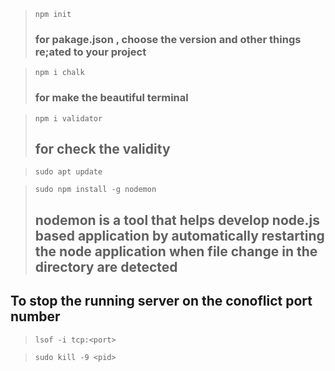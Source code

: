 > `npm init` 
> ### for pakage.json , choose the version and other things re;ated to your project

>`npm i chalk`
> ### for make the beautiful terminal

>`npm i validator`
> ## for check the validity

>`sudo apt update`

>`sudo npm install -g nodemon`
> ## nodemon is a tool that helps develop node.js based application by automatically restarting the node application when file change in the directory are detected

## To stop the running server on the conoflict port number
>`lsof -i tcp:<port>`

>`sudo kill -9 <pid>`
